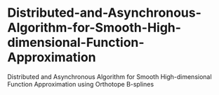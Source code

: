 # Distributed-and-Asynchronous-Algorithm-for-Smooth-High-dimensional-Function-Approximation
Distributed and Asynchronous Algorithm for Smooth High-dimensional Function Approximation using Orthotope B-splines
